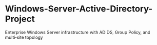 # Windows-Server-Active-Directory-Project
Enterprise Windows Server infrastructure with AD DS, Group Policy, and multi-site topology
